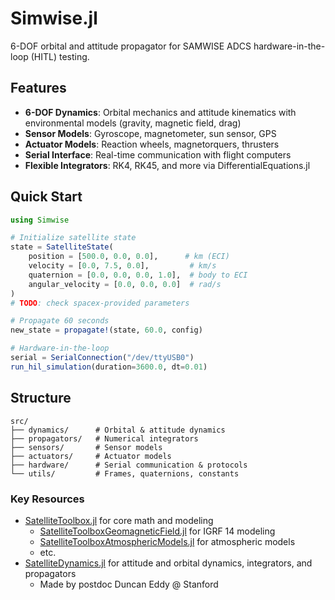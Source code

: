 # Simwise.jl

6-DOF orbital and attitude propagator for SAMWISE ADCS hardware-in-the-loop (HITL) testing.

## Features

- **6-DOF Dynamics**: Orbital mechanics and attitude kinematics with environmental models (gravity, magnetic field, drag)
- **Sensor Models**: Gyroscope, magnetometer, sun sensor, GPS
- **Actuator Models**: Reaction wheels, magnetorquers, thrusters
- **Serial Interface**: Real-time communication with flight computers
- **Flexible Integrators**: RK4, RK45, and more via DifferentialEquations.jl

## Quick Start

```julia
using Simwise

# Initialize satellite state
state = SatelliteState(
    position = [500.0, 0.0, 0.0],      # km (ECI)
    velocity = [0.0, 7.5, 0.0],         # km/s
    quaternion = [0.0, 0.0, 0.0, 1.0],  # body to ECI
    angular_velocity = [0.0, 0.0, 0.0]  # rad/s
)
# TODO: check spacex-provided parameters

# Propagate 60 seconds
new_state = propagate!(state, 60.0, config)

# Hardware-in-the-loop
serial = SerialConnection("/dev/ttyUSB0")
run_hil_simulation(duration=3600.0, dt=0.01)
```

## Structure

```
src/
├── dynamics/      # Orbital & attitude dynamics
├── propagators/   # Numerical integrators
├── sensors/       # Sensor models
├── actuators/     # Actuator models
├── hardware/      # Serial communication & protocols
└── utils/         # Frames, quaternions, constants
```

### Key Resources
- [SatelliteToolbox.jl](https://github.com/JuliaSpace/SatelliteToolbox.jl/tree/master?tab=readme-ov-file) for core math and modeling
    - [SatelliteToolboxGeomagneticField.jl](https://github.com/JuliaSpace/SatelliteToolboxGeomagneticField.jl) for IGRF 14 modeling
    - [SatelliteToolboxAtmosphericModels.jl](https://github.com/JuliaSpace/SatelliteToolboxAtmosphericModels.jl) for atmospheric models
    - etc.
- [SatelliteDynamics.jl](https://sisl.github.io/SatelliteDynamics.jl/latest/) for attitude and orbital dynamics, integrators, and propagators
    - Made by postdoc Duncan Eddy @ Stanford